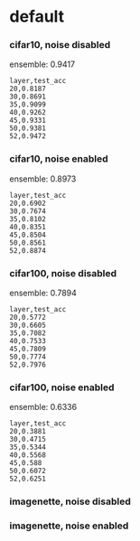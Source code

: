 # default

### cifar10, noise disabled

ensemble: 0.9417

```csv
layer,test_acc
20,0.8187
30,0.8691
35,0.9099
40,0.9262
45,0.9331
50,0.9381
52,0.9472
```

### cifar10, noise enabled

ensemble: 0.8973

```csv
layer,test_acc
20,0.6902
30,0.7674
35,0.8102
40,0.8351
45,0.8504
50,0.8561
52,0.8874
```

### cifar100, noise disabled

ensemble: 0.7894

```csv
layer,test_acc
20,0.5772
30,0.6605
35,0.7082
40,0.7533
45,0.7809
50,0.7774
52,0.7976
```

### cifar100, noise enabled

ensemble: 0.6336

```csv
layer,test_acc
20,0.3881
30,0.4715
35,0.5344
40,0.5568
45,0.588
50,0.6072
52,0.6251
```

### imagenette, noise disabled

### imagenette, noise enabled
